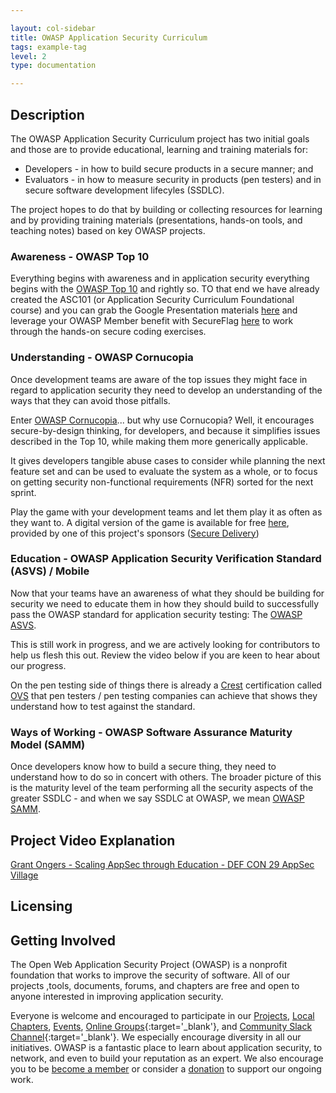 ```yaml
---

layout: col-sidebar
title: OWASP Application Security Curriculum
tags: example-tag
level: 2
type: documentation

---
```

## Description

The OWASP Application Security Curriculum project has two initial goals and those are to provide educational, learning and training materials for:
- Developers - in how to build secure products in a secure manner; and
- Evaluators - in how to measure security in products (pen testers) and in secure software development lifecyles (SSDLC).

The project hopes to do that by building or collecting resources for learning and by providing training materials (presentations, hands-on tools, and teaching notes) based on key OWASP projects.

### Awareness - OWASP Top 10

Everything begins with awareness and in application security everything begins with the [OWASP Top 10](https://owasp.org/www-project-top-ten/) and rightly so. TO that end we have already created the ASC101 (or Application Security Curriculum Foundational course) and you can grab the Google Presentation materials [here](https://docs.google.com/presentation/d/1EAZgkcBFZ-V-fWLmVP30Iu9z6Tohji5OiwqjY9GOlwo/edit?usp=sharing) and leverage your OWASP Member benefit with SecureFlag [here](https://www.secureflag.com/owasp) to work through the hands-on secure coding exercises. 

### Understanding - OWASP Cornucopia

Once development teams are aware of the top issues they might face in regard to application security they need to develop an understanding of the ways that they can avoid those pitfalls.

Enter [OWASP Cornucopia](https://owasp.org/www-project-cornucopia/)... but why use Cornucopia? Well, it encourages secure-by-design thinking, for developers, and because it simplifies issues described in the Top 10, while making them more generically applicable.

It gives developers tangible abuse cases to consider while planning the next feature set and can be used to evaluate the system as a whole, or to focus on getting security non-functional requirements (NFR) sorted for the next sprint. 

Play the game with your development teams and let them play it as often as they want to. A digital version of the game is available for free [here](https://copi.securedelivery.io/), provided by one of this project's sponsors ([Secure Delivery](https://securedelivery.io/))

### Education - OWASP Application Security Verification Standard (ASVS) / Mobile

Now that your teams have an awareness of what they should be building for security we need to educate them in how they should build to successfully pass the OWASP standard for application security testing: The [OWASP ASVS](https://owasp.org/www-project-application-security-verification-standard/). 

This is still work in progress, and we are actively looking for contributors to help us flesh this out. Review the video below if you are keen to hear about our progress.

On the pen testing side of things there is already a [Crest](https://www.crest-approved.org/) certification called [OVS](https://www.crest-approved.org/membership/crest-ovs-programme/) that pen testers / pen testing companies can achieve that shows they understand how to test against the standard.

### Ways of Working - OWASP Software Assurance Maturity Model (SAMM)

Once developers know how to build a secure thing, they need to understand how to do so in concert with others. The broader picture of this is the maturity level of the team performing all the security aspects of the greater SSDLC - and when we say SSDLC at OWASP, we mean [OWASP SAMM](https://owasp.org/www-project-samm/).

## Project Video Explanation

[Grant Ongers - Scaling AppSec through Education - DEF CON 29 AppSec Village](https://www.youtube.com/watch?v=5Rzfvs2Jde4 "Grant Ongers - Scaling AppSec through Education - DEF CON 29 AppSec Village")

## Licensing

## Getting Involved
The Open Web Application Security Project (OWASP) is a nonprofit foundation that works to improve the security of software. All of our projects ,tools, documents, forums, and chapters are free and open to anyone interested in improving application security. 

Everyone is welcome and encouraged to participate in our [Projects](/projects), [Local Chapters](/chapters), [Events](/events), [Online Groups](https://groups.google.com/a/owasp.com/){:target='_blank'}, and [Community Slack Channel](https://owasp.slack.com/){:target='_blank'}. We especially encourage diversity in all our initiatives. OWASP is a fantastic place to learn about application security, to network, and even to build your reputation as an expert. We also encourage you to be [become a member](/membership) or consider a [donation](/donate) to support our ongoing work.
